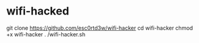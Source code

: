 # wifi-hacked
git clone https://github.com/esc0rtd3w/wifi-hacker cd wifi-hacker chmod +x wifi-hacker . /wifi-hacker.sh
